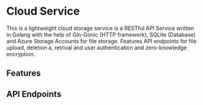 # Cloud Service

This is a lightweight cloud storage service is a RESTful API Service written in Golang with the help of Gin-Gonic (HTTP framework), SQLite (Database) and Azure Storage Accounts for file storage. Features API endpoints for file upload, deletion a, retrival and user authentication and zero-knowledge encryption. 

## Features 


## API Endpoints 



